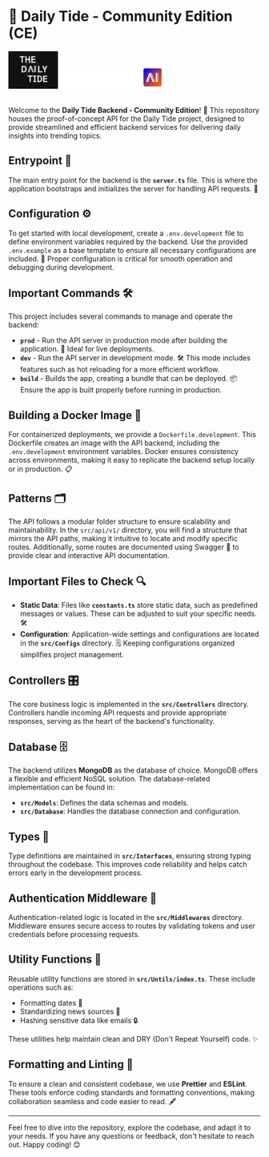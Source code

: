 # 🌊 Daily Tide - Community Edition (CE)

<img src="https://github.com/Kickstartai-product/dailytide-community-edition/blob/main/repo-assets/logo.png?raw=true" height="75" /> <img src="https://github.com/Kickstartai-product/dailytide-community-edition/blob/main/repo-assets/logo-kai.svg?raw=true" height="45" /><br><br>

Welcome to the **Daily Tide Backend - Community Edition**! 🌊 This repository houses the proof-of-concept API for the Daily Tide project, designed to provide streamlined and efficient backend services for delivering daily insights into trending topics.

## Entrypoint 🏁

The main entry point for the backend is the **`server.ts`** file. This is where the application bootstraps and initializes the server for handling API requests. 🚀

## Configuration ⚙️

To get started with local development, create a `.env.development` file to define environment variables required by the backend. Use the provided `.env.example` as a base template to ensure all necessary configurations are included. 📂 Proper configuration is critical for smooth operation and debugging during development.

## Important Commands 🛠️

This project includes several commands to manage and operate the backend:

- **`prod`** - Run the API server in production mode after building the application. 🚀 Ideal for live deployments.
- **`dev`** - Run the API server in development mode. 🛠️ This mode includes features such as hot reloading for a more efficient workflow.
- **`build`** - Builds the app, creating a bundle that can be deployed. 📦 Ensure the app is built properly before running in production.

## Building a Docker Image 🐳

For containerized deployments, we provide a `Dockerfile.development`. This Dockerfile creates an image with the API backend, including the `.env.development` environment variables. Docker ensures consistency across environments, making it easy to replicate the backend setup locally or in production. 📋

## Patterns 🗂️

The API follows a modular folder structure to ensure scalability and maintainability. In the `src/api/v1/` directory, you will find a structure that mirrors the API paths, making it intuitive to locate and modify specific routes. Additionally, some routes are documented using Swagger 📜 to provide clear and interactive API documentation.

## Important Files to Check 🔍

- **Static Data**: Files like **`constants.ts`** store static data, such as predefined messages or values. These can be adjusted to suit your specific needs. 🛠️
- **Configuration**: Application-wide settings and configurations are located in the **`src/Configs`** directory. 🗒️ Keeping configurations organized simplifies project management.

## Controllers 🎛️

The core business logic is implemented in the **`src/Controllers`** directory. Controllers handle incoming API requests and provide appropriate responses, serving as the heart of the backend's functionality.

## Database 🗄️

The backend utilizes **MongoDB** as the database of choice. MongoDB offers a flexible and efficient NoSQL solution. The database-related implementation can be found in:

- **`src/Models`**: Defines the data schemas and models.
- **`src/Database`**: Handles the database connection and configuration.

## Types 🧩

Type definitions are maintained in **`src/Interfaces`**, ensuring strong typing throughout the codebase. This improves code reliability and helps catch errors early in the development process.

## Authentication Middleware 🔑

Authentication-related logic is located in the **`src/Middlewares`** directory. Middleware ensures secure access to routes by validating tokens and user credentials before processing requests.

## Utility Functions 🧰

Reusable utility functions are stored in **`src/Untils/index.ts`**. These include operations such as:

- Formatting dates 📅
- Standardizing news sources 📰
- Hashing sensitive data like emails 🔒

These utilities help maintain clean and DRY (Don't Repeat Yourself) code. ✨

## Formatting and Linting 📏

To ensure a clean and consistent codebase, we use **Prettier** and **ESLint**. These tools enforce coding standards and formatting conventions, making collaboration seamless and code easier to read. 🖋️

---

Feel free to dive into the repository, explore the codebase, and adapt it to your needs. If you have any questions or feedback, don't hesitate to reach out. Happy coding! 😊
